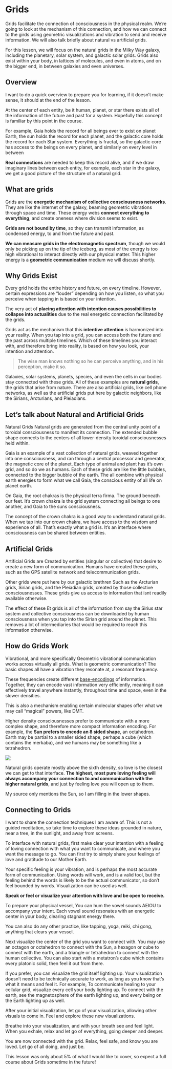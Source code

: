 
# Grids

Grids facilitate the connection of consciousness in the physical realm. We’re going to look at the mechanism of this connection, and how we can connect to the girds using geometric visualizations and vibration to send and receive information. We will also talk briefly about natural vs artificial grids.

For this lesson, we will focus on the natural grids in the Milky Way galaxy, including the planetary, solar system, and galactic solar grids. Grids also exist within your body, in lattices of molecules, and even in atoms, and on the bigger end, in between galaxies and even universes.

## Overview
I want to do a quick overview to prepare you for learning, if it doesn’t make sense, it should at the end of the lesson.

At the center of each entity, be it human, planet, or star there exists all of the information of the future and past for a system. Hopefully this concept is familiar by this point in the course.

For example, Gaia holds the record for all beings ever to exist on planet Earth, the sun holds the record for each planet, and the galactic core holds the record for each Star system. Everything is fractal, so the galactic core has access to the beings on every planet, and similarly on every level in between

**Real connections** are needed to keep this record alive, and if we draw imaginary lines between each entity, for example, each star in the galaxy, we get a good picture of the structure of a natural grid.

## What are grids
Grids are the **energetic mechanism of collective consciousness networks**. They are like the internet of the galaxy, beaming geometric vibrations through space and time. These energy webs **connect everything to everything**, and create oneness where division seems to exist.

**Grids are not bound by time**, so they can transmit information, as condensed energy, to and from the future and past.

**We can measure grids in the electromagnetic spectrum**, though we would only be picking up on the tip of the iceberg, as most of the energy is too high vibrational to interact directly with our physical matter. This higher energy is a **geometric communication** medium we will discuss shortly.

## Why Grids Exist
Every grid holds the entire history and future, on every timeline. However, certain expressions are “louder” depending on how you listen, so what you perceive when tapping in is based on your intention.

The very act of **placing attention with intention causes possibilities to collapse into actualities** due to the real energetic connection facilitated by the grids.

Grids act as the mechanism that this **intentive attention** is harmonized into your reality. When you tap into a grid, you can access both the future and the past across multiple timelines. Which of these timelines you interact with, and therefore bring into reality, is based on how you look, your intention and attention.

> The wise man knows nothing so he can perceive anything, and in his perception, make it so.

Galaxies, solar systems, planets, species, and even the cells in our bodies stay connected with these grids. All of these examples are **natural grids**, the grids that arise from nature. There are also artificial grids, like cell phone networks, as well as the artificial grids put here by galactic neighbors, like the Sirians, Arcturians, and Pleiadians.

## Let’s talk about Natural and Artificial Grids

Natural Grids
Natural grids are generated from the central unity point of a toroidal consciousness to manifest its connection. The extended bubble shape connects to the centers of all lower-density toroidal consciousnesses held within.


Gaia is an example of a vast collection of natural grids, weaved together into one consciousness, and ran through a central processor and generator, the magnetic core of the planet. Each type of animal and plant has it’s own grid, and so do we as humans. Each of these grids are like the little bubbles, connected to the bigger bubble of the earth. The all combine with physical earth energies to form what we call Gaia, the conscious entity of all life on planet earth.

On Gaia, the root chakras is the physical terra firma. The ground beneath our feet. It’s crown chakra is the grid system connecting all beings to one another, and Gaia to the suns consciousness.

The concept of the crown chakra is a good way to understand natural grids. When we tap into our crown chakra, we have access to the wisdom and experience of all. That’s exactly what a grid is. It’s an interface where consciousness can be shared between entities.

## Artificial Grids
Artificial Grids are Created by entities (singular or collective) that desire to create a new form of communication. Humans have created these grids, such as the GPS satellite network and telecommunication grids.

Other grids were put here by our galactic brethren Such as the Arcturian grids, Sirian grids, and the Pleiadian grids, created by those collective consciousnesses. These grids give us access to information that isnt readily available otherwise.

The effect of these Et grids is all of the information from say the Sirius star system and collective consciousness can be downloaded by human consciousness when you tap into the Sirian grid around the planet. This removes a lot of intermediaries that would be required to reach this information otherwise.

## How do Grids Work
Vibrational, and more specifically Geometric vibrational communication works across virtually all grids. What is geometric communication? The basic shapes all have a vibration they resonate at, a resonant frequency. 

These frequencies create different [base-encodings](https://code.tutsplus.com/tutorials/base-what-a-practical-introduction-to-base-encoding--net-27590) of information. Together, they can encode vast information very efficiently, meaning it can effectively travel anywhere instantly, throughout time and space, even in the slower densities.

This is also a mechanism enabling certain molecular shapes offer what we may call “magical” powers, like DMT.

Higher density consciousnesses prefer to communicate with a more complex shape, and therefore more compact information encoding. For example, the **Sun prefers to encode an 8 sided shape**, an octahedron. Earth may be partial to a smaller sided shape, perhaps a cube (which contains the merkaba), and we humans may be something like a tetrahedron.

![](https://media.giphy.com/media/RlrZTB2QJzbXrGPXLg/giphy.gif)

Natural grids operate mostly above the sixth density, so love is the closest we can get to that interface. **The highest, most pure loving feeling will always accompany your connection to and communication with the higher natural grids**, and just by feeling love you will open up to them.

My source only mentions the Sun, so I am filling in the lower shapes.

## Connecting to Grids
I want to share the connection techniques I am aware of. This is not a guided meditation, so take time to explore these ideas grounded in nature, near a tree, in the sunlight, and away from screens.

To interface with natural grids, first make clear your intention with a feeling of loving connection with what you want to communicate, and where you want the message to go. You can first try to simply share your feelings of love and gratitude to our Mother Earth.

Your specific feeling is your vibration, and is perhaps the most accurate form of communication. Using words will work, and is a valid tool, but the feeling behind the words is likely to be the actual communicator, so don’t feel bounded by words. Visualization can be used as well.

**Speak or feel or visualize your attention with love and be open to receive.**

To prepare your physical vessel, You can hum the vowel sounds AEIOU to accompany your intent. Each vowel sound resonates with an energetic center in your body, clearing stagnant energy there.

You can also do any other practice, like tapping, yoga, reiki, chi gong, anything that clears your vessel.

Next visualize the center of the grid you want to connect with.
You may use an octagon or octahedron to connect with the Sun, a hexagon or cube to connect with the earth, and a triangle or tetrahedron to connect with the human collective. You can also start with a metatron’s cube which contains every platonic solid, then feel it out from there.

If you prefer, you can visualize the grid itself lighting up. Your visualization doesn’t need to be technically accurate to work, as long as you know that’s what it means and feel it. For example, To communicate healing to your cellular grid, visualize every cell your body lighting up. To connect with the earth, see the magnetosphere of the earth lighting up, and every being on the Earth lighting up as well.

After your initial visualization, let go of your visualization, allowing other visuals to come in. Feel and explore these new visualizations.

Breathe into your visualization, and with your breath see and feel light. When you exhale, relax and let go of everything, going deeper and deeper.

You are now connected with the grid. Relax, feel safe, and know you are loved. Let go of all doing, and just be.

This lesson was only about 5% of what I would like to cover, so expect a full course about Grids sometime in the future!
<!--stackedit_data:
eyJoaXN0b3J5IjpbODU3MjYwODkwLDQzMDUxMDkzOCwtMTczMD
I2Mzc2OCwxNDIxMjIyMDg2LC05NTI2NjYyMjAsLTIxNzI2NDI4
NywtMTIxNjU0OTkyMiwtMTY0MjU1NTU1MiwxMDk5OTkwNzk1LD
czMDk5ODExNl19
-->